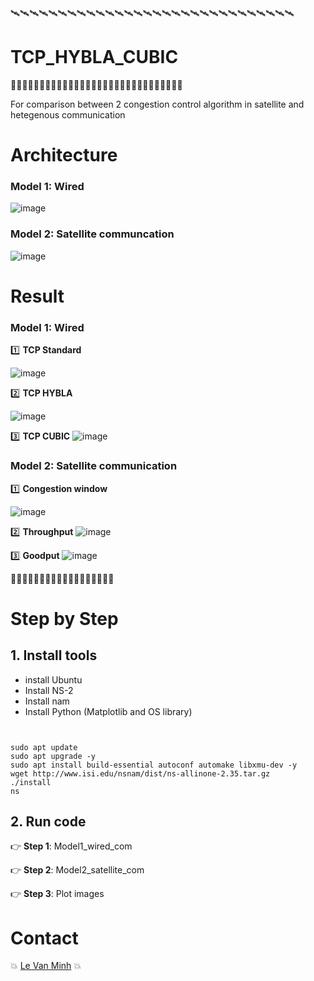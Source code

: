 🛰️🛰️🛰️🛰️🛰️🛰️🛰️🛰️🛰️🛰️🛰️🛰️🛰️🛰️🛰️🛰️🛰️🛰️🛰️🛰️🛰️🛰️🛰️🛰️🛰️🛰️🛰️🛰️🛰️🛰️
# TCP_HYBLA_CUBIC 
🚀🚀🚀🚀🚀🚀🚀🚀🚀🚀🚀🚀🚀🚀🚀🚀🚀🚀🚀🚀🚀🚀🚀🚀🚀🚀🚀🚀🚀🚀

For comparison between 2 congestion control algorithm in satellite and hetegenous communication

# Architecture
### Model 1: Wired

![image](https://github.com/user-attachments/assets/912afe3f-659a-40c3-a354-f9a9fbaddfbc)

### Model 2: Satellite communcation

![image](https://github.com/user-attachments/assets/9a75106f-905d-449d-a660-4fccd02f70a6)

# Result
### Model 1: Wired
:one: **TCP Standard**

![image](https://github.com/user-attachments/assets/c17bdf4e-a815-4b6e-8102-ce347c0d0d27)

:two: **TCP HYBLA**

![image](https://github.com/user-attachments/assets/266eddef-ebe6-4a62-93a5-dec6dce202c2)

:three: **TCP CUBIC**
![image](https://github.com/user-attachments/assets/617a72e6-aefc-4142-89a1-906e3beb3606)

### Model 2: Satellite communication

:one: **Congestion window**

![image](https://github.com/user-attachments/assets/0a1efd1f-8866-4d05-bac3-f1a1c80e808c)

:two: **Throughput**
![image](https://github.com/user-attachments/assets/8399e6c2-2bec-4a3e-942f-7002e3336e8d)

:three: **Goodput**
![image](https://github.com/user-attachments/assets/c0c2e5dc-d684-4334-8f45-5972488671bf)

:owl::owl::owl::owl::owl::owl::owl::owl::owl::owl::owl::owl::owl::owl::owl::owl::owl::owl:
# Step by Step 
## 1. Install tools
* install Ubuntu
* Install NS-2
* Install nam
* Install Python (Matplotlib and OS library)

```commandline


sudo apt update
sudo apt upgrade -y
sudo apt install build-essential autoconf automake libxmu-dev -y
wget http://www.isi.edu/nsnam/dist/ns-allinone-2.35.tar.gz
./install
ns

```

## 2. Run code
:point_right: **Step 1**: Model1_wired_com

:point_right: **Step 2**: Model2_satellite_com

:point_right: **Step 3**: Plot images

# Contact
:boom: [Le Van Minh](https://github.com/VeronicaMagnus1909) :boom:






